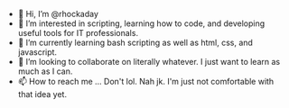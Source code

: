- 👋 Hi, I’m @rhockaday
- 👀 I’m interested in scripting, learning how to code, and developing useful tools for IT professionals.
- 🌱 I’m currently learning bash scripting as well as html, css, and javascript.
- 💞️ I’m looking to collaborate on literally whatever. I just want to learn as much as I can.
- 📫 How to reach me ... Don't lol. Nah jk. I'm just not comfortable with that idea yet.

<!---
rhockaday/rhockaday is a ✨ special ✨ repository because its `README.md` (this file) appears on your GitHub profile.
You can click the Preview link to take a look at your changes.
--->
